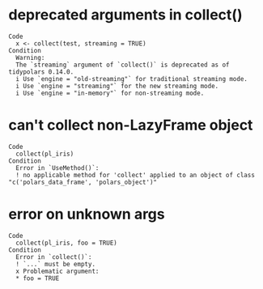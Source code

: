 # deprecated arguments in collect()

    Code
      x <- collect(test, streaming = TRUE)
    Condition
      Warning:
      The `streaming` argument of `collect()` is deprecated as of tidypolars 0.14.0.
      i Use `engine = "old-streaming"` for traditional streaming mode.
      i Use `engine = "streaming"` for the new streaming mode.
      i Use `engine = "in-memory"` for non-streaming mode.

# can't collect non-LazyFrame object

    Code
      collect(pl_iris)
    Condition
      Error in `UseMethod()`:
      ! no applicable method for 'collect' applied to an object of class "c('polars_data_frame', 'polars_object')"

# error on unknown args

    Code
      collect(pl_iris, foo = TRUE)
    Condition
      Error in `collect()`:
      ! `...` must be empty.
      x Problematic argument:
      * foo = TRUE

